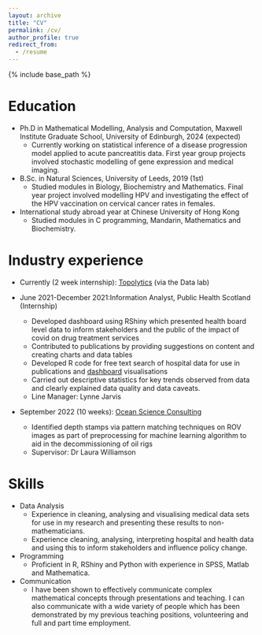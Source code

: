 ```yaml
---
layout: archive
title: "CV"
permalink: /cv/
author_profile: true
redirect_from:
  - /resume
---
```


{% include base_path %}

Education
======

* Ph.D in Mathematical Modelling, Analysis and Computation, Maxwell Institute Graduate School, University of Edinburgh, 2024 (expected)
  * Currently working on statistical inference of a disease progression model applied to acute pancreatitis data. First year group projects involved stochastic modelling of gene expression and medical imaging.
* B.Sc. in Natural Sciences, University of Leeds, 2019 (1st)
  * Studied modules in Biology, Biochemistry and Mathematics. Final year project involved modelling HPV and investigating the effect of the HPV vaccination on cervical cancer rates in females.
* International study abroad year at Chinese University of Hong Kong 
  * Studied modules in C programming, Mandarin, Mathematics and Biochemistry. 


Industry experience
======

* Currently (2 week internship): [Topolytics](https://topolytics.com/) (via the Data lab)

* June 2021-December 2021:Information Analyst, Public Health Scotland  (Internship)
  * Developed dashboard using RShiny which presented health board level data to inform stakeholders and the public of the impact of covid on drug treatment services
  * Contributed to publications by providing suggestions on content and creating charts and data tables
  * Developed R code for free text search of hospital data for use in publications and [dashboard](https://scotland.shinyapps.io/phs-covid-wider-impact/) visualisations
  * Carried out descriptive statistics for key trends observed from data and clearly explained data quality and data caveats. 
  * Line Manager: Lynne Jarvis

* September 2022 (10 weeks): [Ocean Science Consulting](https://www.osc.co.uk/)
  * Identified depth stamps via pattern matching techniques on ROV images as part of preprocessing for machine learning algorithm to aid in the decommissioning of oil rigs
  * Supervisor: Dr Laura Williamson
  
Skills
======
* Data Analysis
  * Experience in cleaning, analysing and visualising medical data sets for use in my research and presenting these results to non-mathematicians.
  * Experience cleaning, analysing, interpreting hospital and health data and using this to inform stakeholders and influence policy change.
* Programming 
  * Proficient in R, RShiny and Python with    experience in SPSS, Matlab and Mathematica.
* Communication
  * I have been shown to effectively communicate complex mathematical concepts through presentations and teaching. I can also communicate with a wide variety of people which has been demonstrated by my previous teaching positions, volunteering and full and part time employment.


